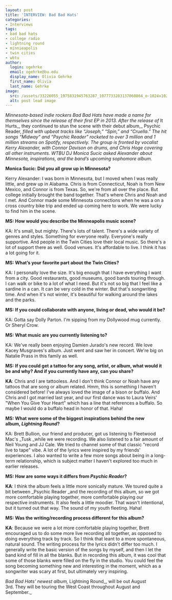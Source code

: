 ```yaml
---
layout: post
title: 'INTERVIEW: Bad Bad Hats'
categories:
- Interviews
tags:
- bad bad hats
- college radio
- lightning round
- minnieapolis
- twin cities
- wbtu
author:
  login: ogehrke
  email: ogehrke@bu.edu
  display_name: Olivia Gehrke
  first_name: Olivia
  last_name: Gehrke
image:
  src: /assets/33226055_1975831945763287_1077733283137060864_o-1024x1024.jpg
  alt: post lead image
---
```


_Minnesota-based indie rockers Bad Bad Hats have made a name for themselves since the release of their first EP in 2013. After the release of_ It Hurts_, they continued to stun the scene with their debut album,_ Psychic Reader, _filled with upbeat tracks like “Joseph,” “Spin,” and “Cruella.” The hit songs “Midway” and “Psychic Reader” rocketed to over 3 million and 1 million streams on Spotify, respectively. The group is fronted by vocalist Kerry Alexander, with Connor Davison on drums, and Chris Hoge covering all other instruments. WTBU DJ Monica Sucic asked Alexander about Minnesota, inspirations, and the band’s upcoming sophomore album._

**Monica Sucic: Did you all grow up in Minnesota?**

Kerry Alexander: I was born in Minnesota, but I moved when I was really little, and grew up in Alabama. Chris is from Connecticut, Noah is from New Mexico, and Connor is from Texas. So, we're from all over the place. But college initially brought the band together. That's where Chris and Noah and I met. And Connor made some Minnesota connections when he was a on a cross country bike trip and ended up coming here to work. We were lucky to find him in the scene.

**MS: How would you describe the Minneapolis music scene?**

KA: It's small, but mighty. There's lots of talent. There's a wide variety of genres and styles. Something for everyone really. Everyone's really supportive. And people in the Twin Cities love their local music. So there's a lot of support there as well. Good venues. It's affordable to live. I think it has a lot going for it. 

**MS: What’s your favorite part about the Twin Cities?**

KA: I personally love the size. It's big enough that I have everything I want from a city. Good restaurants, good museums, good bands touring through. I can walk or bike to a lot of what I need. But it's not so big that I feel like a sardine in a can. It can be very cold in the winter. But that's songwriting time. And when it's not winter, it's beautiful for walking around the lakes and the parks.  

**MS: If you could collaborate with anyone, living or dead, who would it be?**

KA: Gotta say Dolly Parton. I'm sipping from my Dollywood mug currently. Or Sheryl Crow. 

**MS: What music are you currently listening to?**

KA: We've really been enjoying Damien Jurado's new record. We love Kacey Musgraves's album. Just went and saw her in concert. We're big on Natalie Prass in this family as well. 

**MS: If you could get a tattoo for any song, artist, or album, what would it be and why? And if you currently have any, can you share?**

**KA**: Chris and I are tattooless. And I don't think Connor or Noah have any tattoos that are song or album related. Hmm, this is something I haven't considered before! I've always loved the image of a bison or buffalo. And Chris and I got married last year, and our first dance was to Laura Veirs' "When You Give Your Heart" which has a line that references a buffalo. So maybe I would do a buffalo head in honor of that. Haha!

**MS: What were some of the biggest inspirations behind the new album, ****_Lightning Round_****?**

KA: Brett Bullion, our friend and producer, got us listening to Fleetwood Mac's _Tusk _while we were recording. We also listened to a fair amount of Neil Young and JJ Cale. We tried to channel some of that classic "record live to tape" vibe. A lot of the lyrics were inspired by my friends' experiences. I also wanted to write a few more songs about being in a long-term relationship, which is subject matter I haven't explored too much in earlier releases.

**MS: How are some ways it differs from ****_Psychic Reader_****?**

**KA**: I think the album feels a little more sonically mature. We toured quite a bit between _Psychic Reader _and the recording of this album, so we got more comfortable playing together, more comfortable playing our respective instruments. It also feels a little moodier. That wasn't intentional, but it turned out that way. The sound of my youth fleeting. Haha!

**MS: Was the writing/recording process different for this album?**

**KA**: Because we were a lot more comfortable playing together, Brett encouraged us to do some more live recording all together, as opposed to doing everything track by track. So I think that leant to a more spontaneous, natural sound. The writing process for the lyrics didn't differ too much. I generally write the basic version of the songs by myself, and then I let the band kind of fill in all the blanks. But in recording this album, it was cool that some of those blanks were filled on the fly in the studio. You could feel the song becoming something new and interesting in the moment, which as a songwriter was scary at first, but ultimately very inspiring. 

_Bad Bad Hats’ newest album,_ Lightning Round_, will be out August 3rd. They will be touring the West Coast throughout August and September._